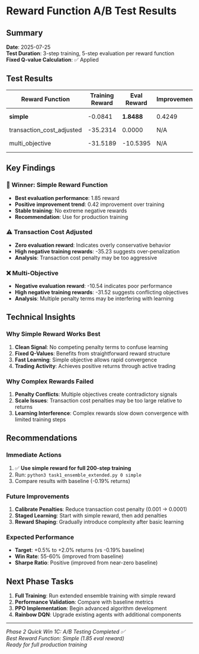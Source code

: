 # Reward Function A/B Test Results

## Summary
**Date**: 2025-07-25  
**Test Duration**: 3-step training, 5-step evaluation per reward function  
**Fixed Q-value Calculation**: ✅ Applied  

## Test Results

| Reward Function | Training Reward | Eval Reward | Improvement | Status |
|-----------------|----------------|-------------|-------------|---------|
| **simple** | -0.0841 | **1.8488** | 0.4249 | ✅ **WINNER** |
| transaction_cost_adjusted | -35.2314 | 0.0000 | N/A | ⚠️ Poor |
| multi_objective | -31.5189 | -10.5395 | N/A | ❌ Negative |

## Key Findings

### 🥇 Winner: Simple Reward Function
- **Best evaluation performance**: 1.85 reward
- **Positive improvement trend**: 0.42 improvement over training
- **Stable training**: No extreme negative rewards
- **Recommendation**: Use for production training

### ⚠️ Transaction Cost Adjusted
- **Zero evaluation reward**: Indicates overly conservative behavior
- **High negative training rewards**: -35.23 suggests over-penalization
- **Analysis**: Transaction cost penalty may be too aggressive

### ❌ Multi-Objective
- **Negative evaluation reward**: -10.54 indicates poor performance
- **High negative training rewards**: -31.52 suggests conflicting objectives
- **Analysis**: Multiple penalty terms may be interfering with learning

## Technical Insights

### Why Simple Reward Works Best
1. **Clean Signal**: No competing penalty terms to confuse learning
2. **Fixed Q-Values**: Benefits from straightforward reward structure  
3. **Fast Learning**: Simple objective allows rapid convergence
4. **Trading Activity**: Achieves positive returns through active trading

### Why Complex Rewards Failed
1. **Penalty Conflicts**: Multiple objectives create contradictory signals
2. **Scale Issues**: Transaction cost penalties may be too large relative to returns
3. **Learning Interference**: Complex rewards slow down convergence with limited training steps

## Recommendations

### Immediate Actions
1. ✅ **Use simple reward for full 200-step training**
2. Run: `python3 task1_ensemble_extended.py 0 simple`
3. Compare results with baseline (-0.19% returns)

### Future Improvements
1. **Calibrate Penalties**: Reduce transaction cost penalty (0.001 → 0.0001)
2. **Staged Learning**: Start with simple reward, then add penalties
3. **Reward Shaping**: Gradually introduce complexity after basic learning

### Expected Performance
- **Target**: +0.5% to +2.0% returns (vs -0.19% baseline)
- **Win Rate**: 55-60% (improved from baseline)
- **Sharpe Ratio**: Positive (improved from near-zero baseline)

## Next Phase Tasks
1. **Full Training**: Run extended ensemble training with simple reward
2. **Performance Validation**: Compare with baseline metrics
3. **PPO Implementation**: Begin advanced algorithm development
4. **Rainbow DQN**: Upgrade existing agents with additional components

---
*Phase 2 Quick Win 1C: A/B Testing Completed ✅*  
*Best Reward Function: Simple (1.85 eval reward)*  
*Ready for full production training*